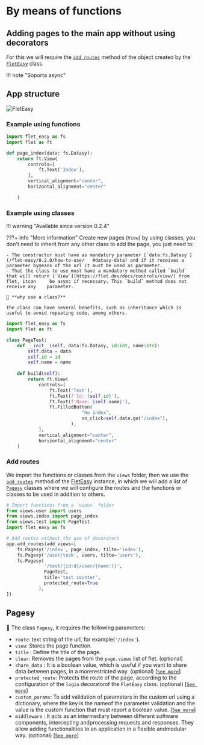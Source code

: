 # By means of functions

## Adding pages to the main app without using decorators

For this we will require the [`add_routes`](/flet-easy/0.2.0/how-to-use/#methods) method of the object created by the [`FletEasy`](/flet-easy/0.2.0/how-to-use/#fleteasy) class.

!!! note "Soporta async"

## App structure

![FletEasy](../assets/images/funtion_add_page.png "App structure")

### **Example using functions**

```python title="index.py" hl_lines="4"
import flet_easy as fs
import flet as ft

def page_index(data: fs.Datasy):
    return ft.View(
        controls=[
            ft.Text('Index'),
        ],
        vertical_alignment="center",
        horizontal_alignment="center"

    )
```

### **Example using classes**

!!! warning "Available since version 0.2.4"

???+ info "More information"
    Create new pages (`View`) by using classes, you don't need to inherit from any other class to add the page, you just need to:

    - The constructor must have as mandatory parameter [`data:fs.Datasy`](/flet-easy/0.2.0/how-to-use/   #datasy-data) and if it receives a parameter bymeans of the url it must be used as parameter.
    - That the class to use must have a mandatory method called `build` that will return [`View`](https://flet.dev/docs/controls/view/) from flet, itcan     be async if necessary. This `build` method does not receive any    parameter.

    🤔 **why use a class?**

    The class can have several benefits, such as inheritance which is useful to avoid repeating code, among others.

```python title="test.py" hl_lines="4 10"
import flet_easy as fs
import flet as ft

class PageTest:
    def __init__(self, data:fs.Datasy, id:int, name:str):
        self.data = data
        self.id = id
        self.name = name
    
    def build(self):
        return ft.View(
            controls=[
                ft.Text('Text'),
                ft.Text(f'Id: {self.id}'),
                ft.Text(f'Name: {self.name}'),
                ft.FilledButton(
                            "Go index",
                            on_click=self.data.go("/index"),
                        ),
            ],
            vertical_alignment="center",
            horizontal_alignment="center"
    )
```

### Add routes

We import the functions or classes from the `views` folder, then we use the [`add_routes`](/flet-easy/0.2.0/how-to-use/#methods) method of the [FletEasy](/flet-easy/0.2.0/how-to-use/#fleteasy) instance, in which we will add a list of [`Pagesy`](/flet-easy/0.2.0/add-pages/by-means-of-functions/#pagesy) classes where we will configure the routes and the functions or classes to be used in addition to others.

```python title="main.py"
# Import functions from a `views` folder
from views.user import users
from views.index import page_index
from views.test import PageTest
import flet_easy as fs

# Add routes without the use of decorators
app.add_routes(add_views=[
    fs.Pagesy('/index', page_index, tilte='index'),
    fs.Pagesy('/user/task', users, tilte='users'),
    fs.Pagesy(
              '/test/{id:d}/user/{name:l}',
              PageTest,
              title='test counter',
              protected_route=True
            ),
])
```

## Pagesy

📑 The class `Pagesy`, it requires the following parameters:

* `route`: text string of the url, for example(`'/index'`).
* `view`: Stores the page function.
* `title` : Define the title of the page.
* `clear`: Removes the pages from the `page.views` list of flet. (optional)
* `share_data` : It is a boolean value, which is useful if you want to share data between pages, in a morerestricted way. (optional) [[`See more`](/flet-easy/0.2.0/data-sharing-between-pages/)]
* `protected_route`: Protects the route of the page, according to the configuration of the `login` decoratorof the `FletEasy` class. (optional) [[`See more`](/flet-easy/0.2.0/customized-app/route-protection/)]
* `custom_params`: To add validation of parameters in the custom url using a dictionary, where the key is the nameof the parameter validation and the value is the custom function that must report a boolean value. [[`See more`](/flet-easy/0.2.0/dynamic-routes/#custom-validation)]
* `middleware` : It acts as an intermediary between different software components, intercepting andprocessing requests and responses. They allow adding functionalities to an application in a flexible andmodular way. (optional) [[`See more`](/flet-easy/0.2.0/middleware/#for-each-page)]
